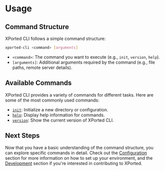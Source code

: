 # Usage

## Command Structure

XPorted CLI follows a simple command structure:
```bash
xported-cli <command> [arguments]
```
- `<command>`: The command you want to execute (e.g., `init`, `version`, `help`).
- `[arguments]`: Additional arguments required by the command (e.g., file paths, remote server details).

## Available Commands
XPorted CLI provides a variety of commands for different tasks. Here are some of the most commonly used commands:
- [`init`](./commands/init.md): Initialize a new directory or configuration.
- [`help`](./commands/help.md): Display help information for commands.
- [`version`](./commands/version.md): Show the current version of XPorted CLI.

## Next Steps
Now that you have a basic understanding of the command structure, you can explore specific commands in detail. Check out the [Configuration](configuration.md) section for more information on how to set up your environment, and the [Development](development.md) section if you're interested in contributing to XPorted.